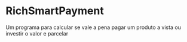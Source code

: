 # RichSmartPayment
Um programa para calcular se vale a pena pagar um produto a vista ou investir o valor e parcelar
